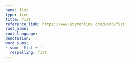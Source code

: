 ```yaml
---
name: fist
type: free
title: fist
reference_link: https://www.etymonline.com/word/fist
root_name: 
root_language: 
denotation: 
word_sums:
- sum: 'Fist + '
  respelling: fist
---
```

